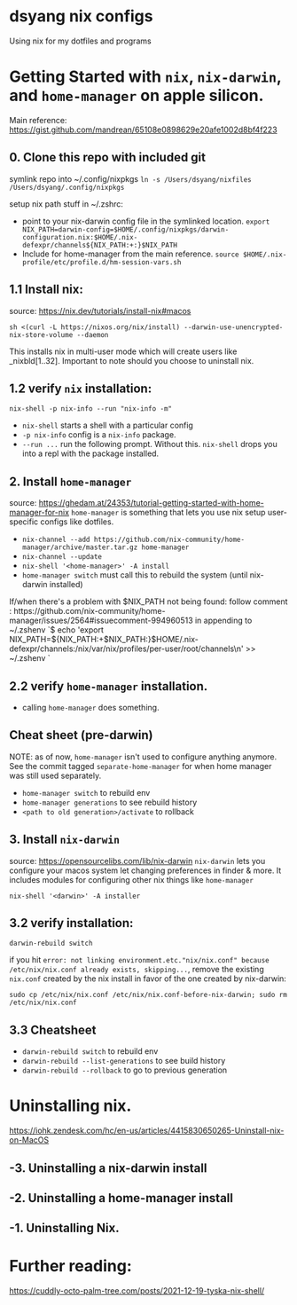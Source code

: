 # dsyang nix configs

Using nix for my dotfiles and programs

# Getting Started with `nix`, `nix-darwin`, and `home-manager` on apple silicon. 
Main reference: https://gist.github.com/mandrean/65108e0898629e20afe1002d8bf4f223
## 0. Clone this repo with included git 
symlink repo into ~/.config/nixpkgs
`ln -s /Users/dsyang/nixfiles /Users/dsyang/.config/nixpkgs`

setup nix path stuff in ~/.zshrc:
- point to your nix-darwin config file in the symlinked location.
`export NIX_PATH=darwin-config=$HOME/.config/nixpkgs/darwin-configuration.nix:$HOME/.nix-defexpr/channels${NIX_PATH:+:}$NIX_PATH`
- Include for home-manager from the main reference. 
`source $HOME/.nix-profile/etc/profile.d/hm-session-vars.sh`


## 1.1 Install nix:
source: https://nix.dev/tutorials/install-nix#macos

`sh <(curl -L https://nixos.org/nix/install) --darwin-use-unencrypted-nix-store-volume --daemon`

This installs nix in multi-user mode which will create users like _nixbld[1..32]. Important to note should you choose to uninstall nix.

## 1.2 verify `nix` installation:
`nix-shell -p nix-info --run "nix-info -m"` 
- `nix-shell` starts a shell with a particular config
- `-p nix-info` config is a `nix-info` package. 
- `--run ...` run the following prompt. Without this. `nix-shell` drops you into a repl with the package installed.

## 2. Install `home-manager`
source: https://ghedam.at/24353/tutorial-getting-started-with-home-manager-for-nix
`home-manager` is something that lets you use nix setup user-specific configs like dotfiles. 

- `nix-channel --add https://github.com/nix-community/home-manager/archive/master.tar.gz home-manager`
- `nix-channel --update`
- `nix-shell '<home-manager>' -A install`
- `home-manager switch` must call this to rebuild the system (until nix-darwin installed)

If/when there's a problem with $NIX_PATH not being found: 
follow comment : https://github.com/nix-community/home-manager/issues/2564#issuecomment-994960513 in appending to ~/.zshenv
`$ echo 'export NIX_PATH=${NIX_PATH:+$NIX_PATH:}$HOME/.nix-defexpr/channels:/nix/var/nix/profiles/per-user/root/channels\n' >> ~/.zshenv `

## 2.2 verify `home-manager` installation. 
- calling `home-manager` does something.

## Cheat sheet (pre-darwin)
NOTE: as of now, `home-manager` isn't used to configure anything anymore. See the commit tagged `separate-home-manager` for when home manager was still used separately.
- `home-manager switch` to rebuild env
- `home-manager generations` to see rebuild history
- `<path to old generation>/activate` to rollback

## 3. Install `nix-darwin`
source: https://opensourcelibs.com/lib/nix-darwin
`nix-darwin` lets you configure your macos system let changing preferences in finder & more. It includes modules for configuring other nix things like `home-manager`

`nix-shell '<darwin>' -A installer`

## 3.2 verify installation:
`darwin-rebuild switch`

if you hit `error: not linking environment.etc."nix/nix.conf" because /etc/nix/nix.conf already exists, skipping...`, remove the existing `nix.conf` created by the nix install in favor of the one created by nix-darwin:

`sudo cp /etc/nix/nix.conf /etc/nix/nix.conf-before-nix-darwin; sudo rm /etc/nix/nix.conf`


## 3.3 Cheatsheet 
- `darwin-rebuild switch` to rebuild env
- `darwin-rebuild --list-generations` to see build history
- `darwin-rebuild --rollback` to go to previous generation


# Uninstalling nix. 
https://iohk.zendesk.com/hc/en-us/articles/4415830650265-Uninstall-nix-on-MacOS
## -3. Uninstalling a nix-darwin install
## -2. Uninstalling a home-manager install
## -1. Uninstalling Nix.


# Further reading:
https://cuddly-octo-palm-tree.com/posts/2021-12-19-tyska-nix-shell/
